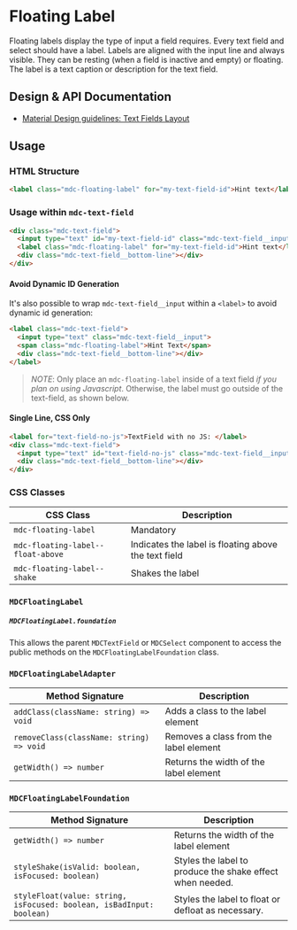 <!--docs:
title: "Floating Label"
layout: detail
section: components
excerpt: "The label is a text caption or description for the text field or select."
path: /catalog/input-controls/floating-label/
-->

# Floating Label

Floating labels display the type of input a field requires. Every text field and select should have a label. Labels are aligned with the input line and always visible. They can be resting (when a field is inactive and empty) or floating. The label is a text caption or description for the text field.

## Design & API Documentation

<ul class="icon-list">
  <li class="icon-list-item icon-list-item--spec">
    <a href="https://material.io/guidelines/components/text-fields.html#text-fields-layout">Material Design guidelines: Text Fields Layout</a>
  </li>
</ul>

## Usage

### HTML Structure

```html
<label class="mdc-floating-label" for="my-text-field-id">Hint text</label>
```

### Usage within `mdc-text-field`

```html
<div class="mdc-text-field">
  <input type="text" id="my-text-field-id" class="mdc-text-field__input">
  <label class="mdc-floating-label" for="my-text-field-id">Hint text</label>
  <div class="mdc-text-field__bottom-line"></div>
</div>
```

<!-- TODO(mattgoo): add ### Usage within `mdc-select` once select uses mdc-floating-label -->

#### Avoid Dynamic ID Generation

It's also possible to wrap `mdc-text-field__input` within a `<label>` to avoid dynamic id generation:

```html
<label class="mdc-text-field">
  <input type="text" class="mdc-text-field__input">
  <span class="mdc-floating-label">Hint Text</span>
  <div class="mdc-text-field__bottom-line"></div>
</label>
```

> _NOTE_: Only place an `mdc-floating-label` inside of a text field _if you plan on using
> Javascript_. Otherwise, the label must go outside of the text-field, as shown below.

#### Single Line, CSS Only

```html
<label for="text-field-no-js">TextField with no JS: </label>
<div class="mdc-text-field">
  <input type="text" id="text-field-no-js" class="mdc-text-field__input" placeholder="Hint text">
  <div class="mdc-text-field__bottom-line"></div>
</div>
```

### CSS Classes

CSS Class | Description
--- | ---
`mdc-floating-label` | Mandatory
`mdc-floating-label--float-above` | Indicates the label is floating above the text field
`mdc-floating-label--shake` | Shakes the label

<!-- TODO(mattgoo): add ### SCSS Classes -->

### `MDCFloatingLabel`

##### `MDCFloatingLabel.foundation`

This allows the parent `MDCTextField` or `MDCSelect` component to access the public methods on the `MDCFloatingLabelFoundation` class.

### `MDCFloatingLabelAdapter`

Method Signature | Description
--- | ---
`addClass(className: string) => void` | Adds a class to the label element
`removeClass(className: string) => void` | Removes a class from the label element
`getWidth() => number` | Returns the width of the label element

### `MDCFloatingLabelFoundation`

Method Signature | Description
--- | ---
`getWidth() => number` | Returns the width of the label element
`styleShake(isValid: boolean, isFocused: boolean)` | Styles the label to produce the shake effect when needed.
`styleFloat(value: string, isFocused: boolean, isBadInput: boolean)` | Styles the label to float or defloat as necessary.
